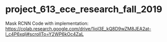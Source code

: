 # project_613_ece_research_fall_2019
Mask RCNN Code with implementation:
https://colab.research.google.com/drive/1ioI3E_kQ8D9wZM8JEA2at-l_c4P6xqlj#scrollTo=Y2WP6kOc4ZaL

